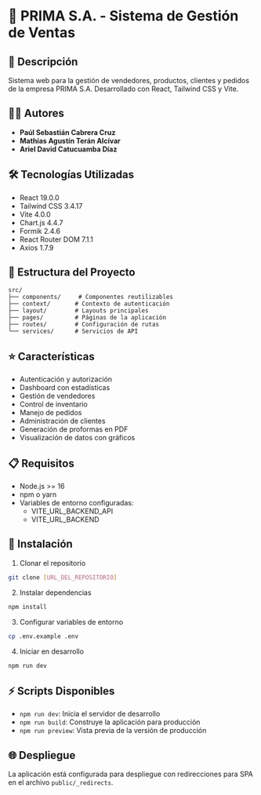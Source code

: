 # 🏢 PRIMA S.A. - Sistema de Gestión de Ventas

## 📝 Descripción
Sistema web para la gestión de vendedores, productos, clientes y pedidos de la empresa PRIMA S.A. Desarrollado con React, Tailwind CSS y Vite.

## 👨‍💻 Autores
* **Paúl Sebastián Cabrera Cruz**
* **Mathías Agustín Terán Alcívar**
* **Ariel David Catucuamba Díaz**

## 🛠️ Tecnologías Utilizadas
- React 19.0.0
- Tailwind CSS 3.4.17
- Vite 4.0.0
- Chart.js 4.4.7
- Formik 2.4.6
- React Router DOM 7.1.1
- Axios 1.7.9

## 📁 Estructura del Proyecto
```
src/
├── components/     # Componentes reutilizables
├── context/       # Contexto de autenticación
├── layout/        # Layouts principales
├── pages/         # Páginas de la aplicación
├── routes/        # Configuración de rutas
└── services/      # Servicios de API
```

## ⭐ Características
- Autenticación y autorización
- Dashboard con estadísticas
- Gestión de vendedores
- Control de inventario
- Manejo de pedidos
- Administración de clientes
- Generación de proformas en PDF
- Visualización de datos con gráficos

## 📋 Requisitos
- Node.js >= 16
- npm o yarn
- Variables de entorno configuradas:
  - VITE_URL_BACKEND_API
  - VITE_URL_BACKEND

## 🚀 Instalación

1. Clonar el repositorio
```bash
git clone [URL_DEL_REPOSITORIO]
```

2. Instalar dependencias
```bash
npm install
```

3. Configurar variables de entorno
```bash
cp .env.example .env
```

4. Iniciar en desarrollo
```bash
npm run dev
```

## ⚡ Scripts Disponibles
- `npm run dev`: Inicia el servidor de desarrollo
- `npm run build`: Construye la aplicación para producción
- `npm run preview`: Vista previa de la versión de producción

## 🌐 Despliegue
La aplicación está configurada para despliegue con redirecciones para SPA en el archivo `public/_redirects`.
